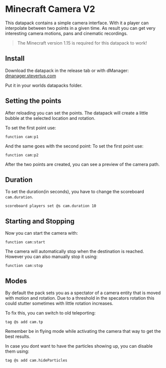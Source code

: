 # Minecraft Camera V2

This datapack contains a simple camera interface. With it a player can interpolate between two points in a given time.
As result you can get very interesting camera motions, pans and cinematic recordings.

> The Minecraft version 1.15 is required for this datapack to work!


## Install
Download the datapack in the release tab or with dManager: [dmanager.stevertus.com](https://dmanager.stevertus.com/pack/open/stevertus:cam)

Put it in your worlds datapacks folder.

## Setting the points
After reloading you can set the points. The datapack will create a little bubble at the selected location and rotation.

To set the first point use:
```mcfunction
function cam:p1
```

And the same goes with the second point:
To set the first point use:
```mcfunction
function cam:p2
```

After the two points are created, you can see a preview of the camera path.
## Duration

To set the duration(in seconds), you have to change the scoreboard `cam.duration`.

```mcfunction
scoreboard players set @s cam.duration 10
```

## Starting and Stopping

Now you can start the camera with:
```mcfunction
function cam:start
```

The camera will automatically stop when the destination is reached. However you can also manually stop it using:

```mcfunction
function cam:stop
```

## Modes

By default the pack sets you as a spectator of a camera entity that is moved with motion and rotation. 
Due to a threshold in the specators rotation this could stutter sometimes with little rotation increases.

To fix this, you can switch to old teleporting:

```mcfunction
tag @s add cam.tp
```

Remember be in flying mode while activating the camera that way to get the best results.

In case you dont want to have the particles showing up, you can disable them using:

```mcfunction
tag @s add cam.hideParticles
```